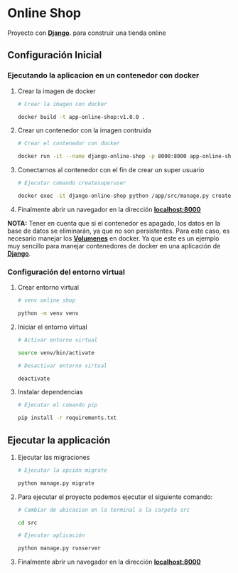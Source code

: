 # Online Shop

Proyecto con **[Django](https://www.djangoproject.com/)**. para construir una tienda online


## Configuración Inicial

### Ejecutando la aplicacion en un contenedor con docker

1. Crear la imagen de docker
    ``` bash
    # Crear la imagen con docker

    docker build -t app-online-shop:v1.0.0 .           
    ```

3. Crear un contenedor con la imagen contruida
     ``` bash
    # Crear el contenedor con docker

    docker run -it --name django-online-shop -p 8000:8000 app-online-shop:v1.0.0            
    ``` 

2. Conectarnos al contenedor con el fin de crear un super usuario
    ``` bash
    # Ejecutar comando createsuperuser

    docker exec -it django-online-shop python /app/src/manage.py createsuperuser
    ```

4. Finalmente abrir un navegador en la dirección **[localhost:8000](http://localhost:8000/)**    


**NOTA:** Tener en cuenta que si el contenedor es apagado, los datos en la base de datos se eliminarán, ya que no son persistentes. Para este caso, es necesario manejar los **[Volumenes](https://docs.docker.com/storage/volumes/)** en docker. Ya que este es un ejemplo muy sencillo para manejar contenedores de docker en una aplicación de **[Django](https://www.djangoproject.com/)**.

### Configuración del entorno virtual

1.  Crear entorno virtual
    ``` bash
    # venv online shop

    python -m venv venv
    ```

2. Iniciar el entorno virtual
    ``` bash
    # Activar entorno virtual

    source venv/bin/activate
    ```

    ```bash
    # Desactivar entorno virtual

    deactivate
    ```

3. Instalar dependencias
    ```bash
    # Ejecutar el comando pip

    pip install -r requirements.txt
    ```

## Ejecutar la applicación

1. Ejecutar las migraciones

    ```bash
    # Ejecutar la opción migrate

    python manage.py migrate 
    ```

2. Para ejecutar el proyecto podemos ejecutar el siguiente comando:

    ```bash
    # Cambiar de ubicacion en la terminal a la carpeta src

    cd src

    # Ejecutar aplicación

    python manage.py runserver 
    ```

3. Finalmente abrir un navegador en la dirección **[localhost:8000](http://localhost:8000/)**

